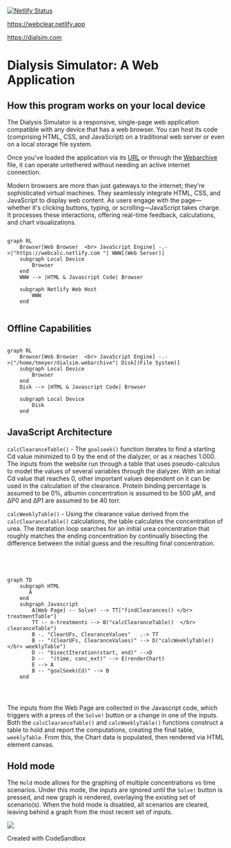 [![Netlify Status](https://api.netlify.com/api/v1/badges/ebd12782-20e2-4816-816c-5534dbefdbe9/deploy-status)](https://app.netlify.com/sites/webclear/deploys)

https://webclear.netlify.app

https://dialsim.com

# Dialysis Simulator: A Web Application

## How this program works on your local device

The Dialysis Simulator is a responsive, single-page web application compatible with any device that has a web browser. You can host its code (comprising HTML, CSS, and JavaScript) on a traditional web server or even on a local storage file system.

Once you've loaded the application via its [URL](https://webclear.netlify.app) or through the [Webarchive](https://en.wikipedia.org/wiki/Webarchive) file, it can operate untethered without needing an active internet connection.

Modern browsers are more than just gateways to the internet; they're sophisticated virtual machines. They seamlessly integrate HTML, CSS, and JavaScript to display web content. As users engage with the page—whether it's clicking buttons, typing, or scrolling—JavaScript takes charge. It processes these interactions, offering real-time feedback, calculations, and chart visualizations.

```mermaid

graph RL
    Browser[Web Browser  <br> JavaScript Engine] -.->|"https://webcalc.netlify.com "| WWW[(Web Server)]
    subgraph Local Device
        Browser
    end
    WWW --> |HTML & Javascript Code| Browser

    subgraph Netlify Web Host
        WWW
    end


```

## Offline Capabilities

```mermaid

graph RL
    Browser[Web Browser  <br> JavaScript Engine] -.->|"/home/tmeyer/dialsim.webarchive"| Disk[(File System)]
    subgraph Local Device
        Browser
    end
    Disk --> |HTML & Javascript Code| Browser

    subgraph Local Device
        Disk
    end
```

## JavaScript Architecture

`calcClearanceTable()` - The `goalseek()` function iterates to find a starting Cd value minimized to 0 by the end of the dialyzer, or as x reaches 1.000. The inputs from the website run through a table that uses pseudo-calculus to model the values of several variables through the dialyzer. With an initial Cd value that reaches 0, other important values dependent on it can be used in the calculation of the clearance. Protein binding percentage is assumed to be 0%, albumin concentration is assumed to be 500 µM, and ∆P0 and ∆P1 are assumed to be 40 torr.

`calcWeeklyTable()` - Using the clearance value derived from the `calcClearanceTable()` calculations, the table calculates the concentration of urea. The iteratation loop searches for an initial urea concentration that roughly matches the ending concentration by continually bisecting the difference between the initial guess and the resulting final concentration.

```mermaid




graph TD
    subgraph HTML
       A
    end
    subgraph Javascript
        A[Web Page] -- Solve! --> TT["findClearances() </br> treatmentTable"]
        TT -- n-treatments --> B("calcClearanceTable()  </br> clearanceTable")
        B -. "ClearUFs, ClearanceValues"   .-> TT
        B -- "(ClearUFs, ClearanceValues)" --> D("calcWeeklyTable() </br> weeklyTable")
        D -- "bisectIteration(start, end)" -->D
        D --  "(time, conc_ext)" --> E(renderChart)
        E --> A
        B -- "goalSeek(Cd)" --> B
    end




```

The inputs from the Web Page are collected in the Javascript code, which triggers with a press of the `Solve!` button or a change in one of the inputs. Both the `calcClearanceTable()` and `calcWeeklyTable()` functions construct a table to hold and report the computations, creating the final table, `weeklyTable`. From this, the Chart data is populated, then rendered via HTML element canvas.

## Hold mode

The `Hold` mode allows for the graphing of multiple concentrations vs time scenarios. Under this mode, the inputs are ignored until the `Solve!` button is pressed, and new graph is rendered, overlaying the existing set of scenario(s). When the hold mode is disabled, all scenarios are cleared, leaving behind a graph from the most recent set of inputs.

![](https://github.com/aaaahn/web-calculator/blob/main/dialsimdemo.gif)

Created with CodeSandbox
